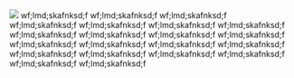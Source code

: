 
<img src="https://capsule-render.vercel.app/api?type=waving&color=BDBDC8&height=150&section=header" />
wf;lmd;skafnksd;f
wf;lmd;skafnksd;f
wf;lmd;skafnksd;f
wf;lmd;skafnksd;f
wf;lmd;skafnksd;f
wf;lmd;skafnksd;f
wf;lmd;skafnksd;f
wf;lmd;skafnksd;f
wf;lmd;skafnksd;f
wf;lmd;skafnksd;f
wf;lmd;skafnksd;f
wf;lmd;skafnksd;f
wf;lmd;skafnksd;f
wf;lmd;skafnksd;f
wf;lmd;skafnksd;f
wf;lmd;skafnksd;f
wf;lmd;skafnksd;f
wf;lmd;skafnksd;f
wf;lmd;skafnksd;f
wf;lmd;skafnksd;f
wf;lmd;skafnksd;f
